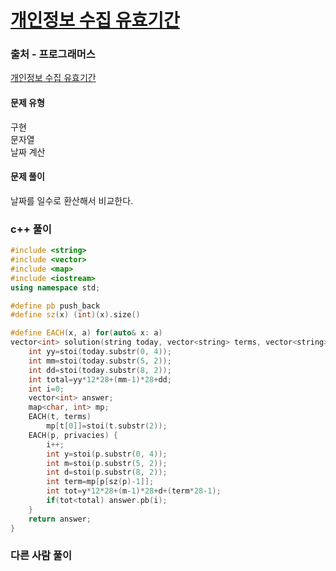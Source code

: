 # [개인정보 수집 유효기간](https://school.programmers.co.kr/learn/courses/30/lessons/150370)

### 출처 - 프로그래머스
[개인정보 수집 유효기간](https://school.programmers.co.kr/learn/courses/30/lessons/150370)

#### 문제 유형
구현  
문자열  
날짜 계산

#### 문제 풀이
날짜를 일수로 환산해서 비교한다.

### c++ 풀이
```c++
#include <string>
#include <vector>
#include <map>
#include <iostream>
using namespace std;

#define pb push_back
#define sz(x) (int)(x).size()

#define EACH(x, a) for(auto& x: a)
vector<int> solution(string today, vector<string> terms, vector<string> privacies) {
    int yy=stoi(today.substr(0, 4));
    int mm=stoi(today.substr(5, 2));
    int dd=stoi(today.substr(8, 2));
    int total=yy*12*28+(mm-1)*28+dd;
    int i=0;
    vector<int> answer;
    map<char, int> mp;
    EACH(t, terms)
        mp[t[0]]=stoi(t.substr(2));
    EACH(p, privacies) {
        i++;
        int y=stoi(p.substr(0, 4));
        int m=stoi(p.substr(5, 2));
        int d=stoi(p.substr(8, 2));        
        int term=mp[p[sz(p)-1]];
        int tot=y*12*28+(m-1)*28+d+(term*28-1);
        if(tot<total) answer.pb(i);
    }
    return answer;
}
```

### 다른 사람 풀이
```c++

```